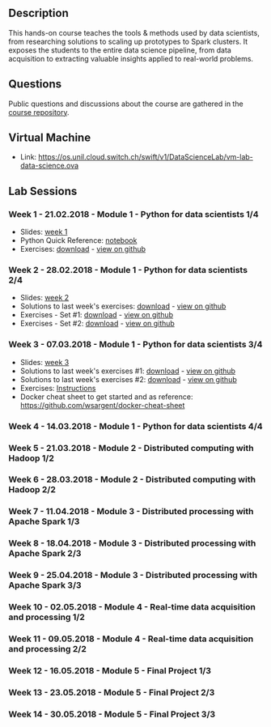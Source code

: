 ## Description

This hands-on course teaches the tools & methods used by data scientists, from researching solutions to scaling up prototypes to Spark clusters. It exposes the students to the entire data science pipeline, from data acquisition to extracting valuable insights applied to real-world problems.

## Questions

Public questions and discussions about the course are gathered in the [course repository](https://github.com/dslab2018/dslab2018.github.io/issues?utf8=✓&q=is%3Aissue).

## Virtual Machine
- Link: <https://os.unil.cloud.switch.ch/swift/v1/DataScienceLab/vm-lab-data-science.ova>

## Lab Sessions

### Week 1 - 21.02.2018 - Module 1 - Python for data scientists 1/4
- Slides: [week 1](/slides/DSLab_week1.pptx)
- Python Quick Reference: [notebook](http://nbviewer.jupyter.org/github/justmarkham/python-reference/blob/master/reference.ipynb)
- Exercises: [download](/notebooks/DSLab_week1_CCPython.ipynb) - [view on github](https://github.com/dslab2018/dslab2018.github.io/blob/master/notebooks/DSLab_week1_CCPython.ipynb)

### Week 2 - 28.02.2018 - Module 1 - Python for data scientists 2/4
- Slides: [week 2](/slides/DSLab_week2.pptx)
- Solutions to last week's exercises: [download](/notebooks/DSLab_week1_CCPython-Solution.ipynb) - [view on github](https://github.com/dslab2018/dslab2018.github.io/blob/master/notebooks/DSLab_week1_CCPython-Solution.ipynb)
- Exercises - Set #1: [download](/notebooks/DSLab_week2_PythonDSLibs-NumPy_Matplotlib.ipynb) - [view on github](https://github.com/dslab2018/dslab2018.github.io/blob/master/notebooks/DSLab_week2_PythonDSLibs-NumPy_Matplotlib.ipynb)
- Exercises - Set #2: [download](/notebooks/DSLab_week2_PythonDSLibs-Pandas_sklearn.ipynb) - [view on github](https://github.com/dslab2018/dslab2018.github.io/blob/master/notebooks/DSLab_week2_PythonDSLibs-Pandas_sklearn.ipynb)

### Week 3 - 07.03.2018 - Module 1 - Python for data scientists 3/4

- Slides: [week 3](/slides/DSLab_week3.pptx)
- Solutions to last week's exercises #1: [download](/notebooks/DSLab_week2_PythonDSLibs-NumPy_Matplotlib-Solution.ipynb) - [view on github](https://github.com/dslab2018/dslab2018.github.io/blob/master/notebooks/DSLab_week2_PythonDSLibs-NumPy_Matplotlib-Solution.ipynb)
- Solutions to last week's exercises #2: [download](/notebooks/DSLab_week2_PythonDSLibs-Pandas_sklearn-Solution.ipynb) - [view on github](https://github.com/dslab2018/dslab2018.github.io/blob/master/notebooks/DSLab_week2_PythonDSLibs-Pandas_sklearn-Solution.ipynb)
- Exercises: [Instructions](/labs/week3/)
- Docker cheat sheet to get started and as reference: <https://github.com/wsargent/docker-cheat-sheet>

### Week 4 - 14.03.2018 - Module 1 - Python for data scientists 4/4

### Week 5 - 21.03.2018 - Module 2 - Distributed computing with Hadoop 1/2

### Week 6 - 28.03.2018 - Module 2 - Distributed computing with Hadoop 2/2

### Week 7 - 11.04.2018 - Module 3 - Distributed processing with Apache Spark 1/3

### Week 8 - 18.04.2018 - Module 3 - Distributed processing with Apache Spark 2/3

### Week 9 - 25.04.2018 - Module 3 - Distributed processing with Apache Spark 3/3

### Week 10 - 02.05.2018 - Module 4 - Real-time data acquisition and processing 1/2

### Week 11 - 09.05.2018 - Module 4 - Real-time data acquisition and processing 2/2

### Week 12 - 16.05.2018 - Module 5 - Final Project 1/3

### Week 13 - 23.05.2018 - Module 5 - Final Project 2/3

### Week 14 - 30.05.2018 - Module 5 - Final Project 3/3

